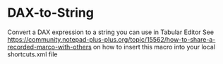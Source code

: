 # DAX-to-String
Convert a DAX expression to a string you can use in Tabular Editor
See https://community.notepad-plus-plus.org/topic/15562/how-to-share-a-recorded-marco-with-others on how to insert this macro into your local shortcuts.xml file
